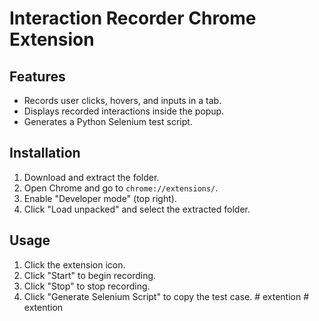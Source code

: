 # Interaction Recorder Chrome Extension

## Features
- Records user clicks, hovers, and inputs in a tab.
- Displays recorded interactions inside the popup.
- Generates a Python Selenium test script.

## Installation
1. Download and extract the folder.
2. Open Chrome and go to `chrome://extensions/`.
3. Enable "Developer mode" (top right).
4. Click "Load unpacked" and select the extracted folder.

## Usage
1. Click the extension icon.
2. Click "Start" to begin recording.
3. Click "Stop" to stop recording.
4. Click "Generate Selenium Script" to copy the test case.
#   e x t e n t i o n  
 #   e x t e n t i o n  
 